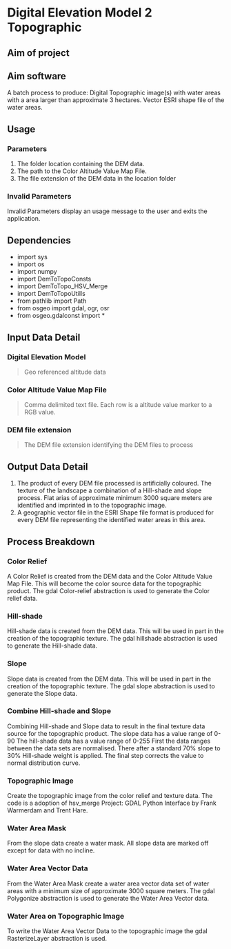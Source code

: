  # Digital Elevation Model 2 Topographic
 
 ## Aim of project
 
 ## Aim software
 A batch process to produce:
 Digital Topographic image(s) with water areas with a area larger than approximate 3 hectares.
 Vector ESRI shape file of the water areas.
 
 ## Usage
 ### Parameters
1. The folder location containing the DEM data.
2. The path to the Color Altitude Value Map File.
3. The file extension of the DEM data in the location folder

 ### Invalid Parameters
Invalid Parameters display an usage message to the user and exits the application.
 
 ## Dependencies
- import sys
- import os
- import numpy
- import DemToTopoConsts
- import DemToTopo_HSV_Merge
- import DemToTopoUtills
- from pathlib import Path
- from osgeo import gdal, ogr, osr
- from osgeo.gdalconst import *

 ## Input Data Detail
 ### Digital Elevation Model
> Geo referenced altitude data
 
 ### Color Altitude Value Map File
> Comma delimited text file. Each row is a altitude value marker to a RGB value.
 
 ### DEM file extension
> The DEM file extension identifying the DEM files to process

 ## Output Data Detail
1. The product of every DEM file processed is artificially coloured. The texture of the landscape a combination of a Hill-shade and slope process. Flat arias of approximate minimum 3000 square meters are identified and imprinted in to the topographic image.
2. A geographic vector file in the ESRI Shape file format is produced for every DEM file representing the identified water areas in this area.

 ## Process Breakdown
 ### Color Relief
 A Color Relief is created from the DEM data and the Color Altitude Value Map File. This will become the color source data for the topographic product.
 The gdal Color-relief abstraction is used to generate the Color relief data.
 
 ### Hill-shade
 Hill-shade data is created from the DEM data. This will be used in part in the creation of the topographic texture.
 The gdal hillshade abstraction is used to generate the Hill-shade data.
 
 ### Slope
 Slope data is created from the DEM data. This will be used in part in the creation of the topographic texture.
 The gdal slope abstraction is used to generate the Slope data.
 
 ### Combine Hill-shade and Slope
 Combining Hill-shade and Slope data to result in the final texture data source for the topographic product.
 The slope data has a value range of 0-90
 The hill-shade data has a value range of 0-255
 First the data ranges between the data sets are normalised. There after a standard 70% slope to 30% Hill-shade weight is applied. The final step corrects the value to normal distribution curve.
 
 ### Topographic Image
 Create the topographic image from the color relief and texture data. The code is a adoption of hsv_merge Project: GDAL Python Interface by Frank Warmerdam and Trent Hare.
 
 ### Water Area Mask
 From the slope data create a water mask. All slope data are marked off except for data with no incline.
 
 ### Water Area Vector Data
 From the Water Area Mask create a water area vector data set of water areas with a minimum size of approximate 3000 square meters.
 The gdal Polygonize abstraction is used to generate the Water Area Vector data.
 
 ### Water Area on Topographic Image
 To write the Water Area Vector Data to the topographic image the gdal RasterizeLayer abstraction is used.